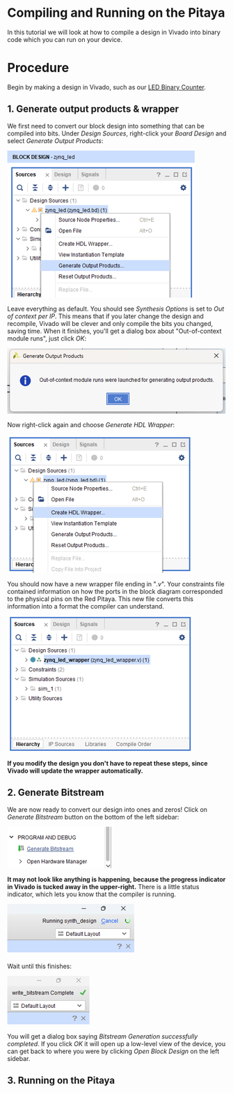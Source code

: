 # Compiling and Running on the Pitaya

In this tutorial we will look at how to compile a design in Vivado into binary code which you can run on your device.

# Procedure

Begin by making a design in Vivado, such as our [LED Binary Counter](/Tutorials/PROJ_LEDCounter/README.md).

## 1. Generate output products & wrapper

We first need to convert our block design into something that can be compiled into bits. Under *Design Sources*, right-click your *Board Design* and select *Generate Output Products*:

![Right clicking the design](img_GenerateOutputProducts.png)

Leave everything as default. You should see *Synthesis Options* is set to *Out of context per IP*. This means that if you later change the design and recompile, Vivado will be clever and only compile the bits you changed, saving time. When it finishes, you'll get a dialog box about "Out-of-context module runs", just click *OK*:

![Dialog box saying Out-of-context module runs were launched for generating output products.](img_OOCDialogBox.png)

Now right-click again and choose *Generate HDL Wrapper*:

![Right clicking the design](img_CreateHDLWrapper.png)

You should now have a new wrapper file ending in "*.v*". Your constraints file contained information on how the ports in the block diagram corresponded to the physical pins on the Red Pitaya. This new file converts this information into a format the compiler can understand.

![Design source has been replaced by blue file ending in .v](img_DesignWrapper.png)

**If you modify the design you don't have to repeat these steps, since Vivado will update the wrapper automatically.**

## 2. Generate Bitstream

We are now ready to convert our design into ones and zeros! Click on *Generate Bitstream* button on the bottom of the left sidebar:

![Button saying GenerateBitstream](img_GenerateBitstreamButton.png)

**It may not look like anything is happening, because the progress indicator in Vivado is tucked away in the upper-right.** There is a little status indicator, which lets you know that the compiler is running. 

![Text in top right saying Running synth design](img_RunningDesign.png)

Wait until this finishes:

![Text in top right saying write bitstream complete](img_WriteBitstreamComplete.png)

You will get a dialog box saying *Bitstream Generation successfully completed*. If you click *OK* it will open up a low-level view of the device, you can get back to where you were by clicking *Open Block Design* on the left sidebar.

## 3. Running on the Pitaya